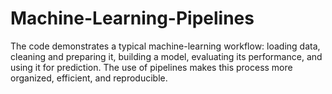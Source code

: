 # Machine-Learning-Pipelines
The code demonstrates a typical machine-learning workflow: loading data, cleaning and preparing it, building a model, evaluating its performance, and using it for prediction. The use of pipelines makes this process more organized, efficient, and reproducible.
